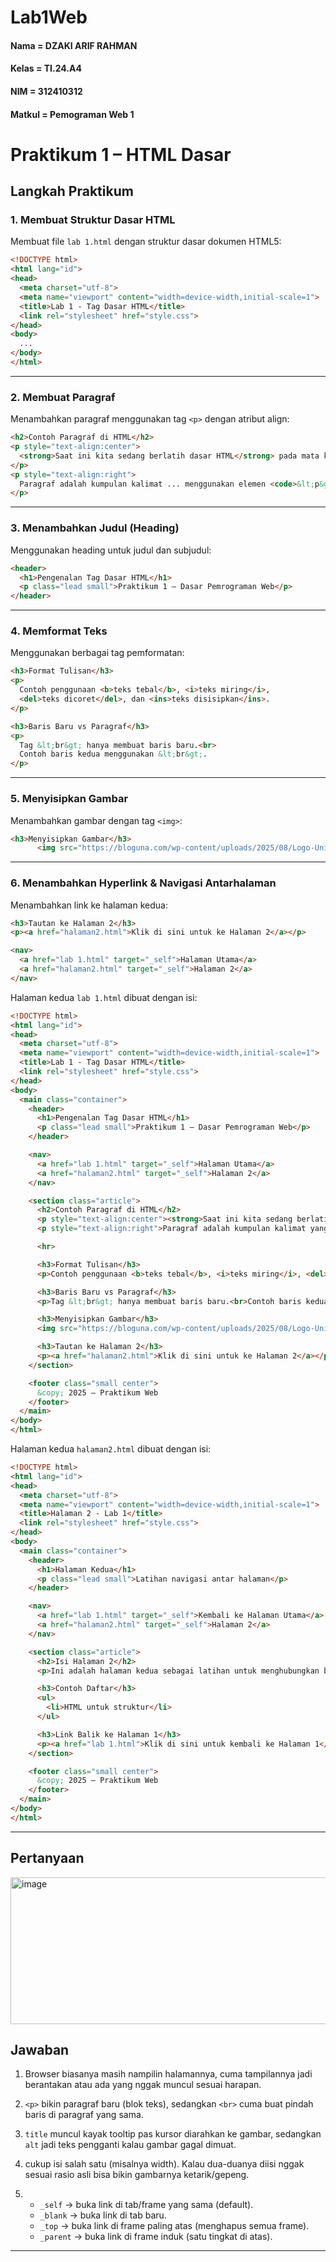 # Lab1Web
#### Nama   = DZAKI ARIF RAHMAN  
#### Kelas  = TI.24.A4  
#### NIM    = 312410312  
#### Matkul = Pemograman Web 1 
# Praktikum 1 – HTML Dasar


## Langkah Praktikum

### 1. Membuat Struktur Dasar HTML

Membuat file `lab 1.html` dengan struktur dasar dokumen HTML5:

```html
<!DOCTYPE html>
<html lang="id">
<head>
  <meta charset="utf-8">
  <meta name="viewport" content="width=device-width,initial-scale=1">
  <title>Lab 1 - Tag Dasar HTML</title>
  <link rel="stylesheet" href="style.css">
</head>
<body>
  ...
</body>
</html>
```

---

### 2. Membuat Paragraf

Menambahkan paragraf menggunakan tag `<p>` dengan atribut align:

```html
<h2>Contoh Paragraf di HTML</h2>
<p style="text-align:center">
  <strong>Saat ini kita sedang berlatih dasar HTML</strong> pada mata kuliah Pemrograman Web.
</p>
<p style="text-align:right">
  Paragraf adalah kumpulan kalimat ... menggunakan elemen <code>&lt;p&gt;</code>.
</p>
```

---

### 3. Menambahkan Judul (Heading)

Menggunakan heading untuk judul dan subjudul:

```html
<header>
  <h1>Pengenalan Tag Dasar HTML</h1>
  <p class="lead small">Praktikum 1 — Dasar Pemrograman Web</p>
</header>
```

---

### 4. Memformat Teks

Menggunakan berbagai tag pemformatan:

```html
<h3>Format Tulisan</h3>
<p>
  Contoh penggunaan <b>teks tebal</b>, <i>teks miring</i>,
  <del>teks dicoret</del>, dan <ins>teks disisipkan</ins>.
</p>

<h3>Baris Baru vs Paragraf</h3>
<p>
  Tag &lt;br&gt; hanya membuat baris baru.<br>
  Contoh baris kedua menggunakan &lt;br&gt;.
</p>
```

---

### 5. Menyisipkan Gambar

Menambahkan gambar dengan tag `<img>`:

```html
<h3>Menyisipkan Gambar</h3>
      <img src="https://bloguna.com/wp-content/uploads/2025/08/Logo-Universitas-Pelita-Bangsa-UPB-Format-PNG-CDR-EPS-SVG-PDF-AI-300x228.png" alt="Logo Universitas Pelita Bangsa" width="250">
```

---

### 6. Menambahkan Hyperlink & Navigasi Antarhalaman

Menambahkan link ke halaman kedua:

```html
<h3>Tautan ke Halaman 2</h3>
<p><a href="halaman2.html">Klik di sini untuk ke Halaman 2</a></p>

<nav>
  <a href="lab 1.html" target="_self">Halaman Utama</a>
  <a href="halaman2.html" target="_self">Halaman 2</a>
</nav>
```


Halaman kedua `lab 1.html` dibuat dengan isi:

```html
<!DOCTYPE html>
<html lang="id">
<head>
  <meta charset="utf-8">
  <meta name="viewport" content="width=device-width,initial-scale=1">
  <title>Lab 1 - Tag Dasar HTML</title>
  <link rel="stylesheet" href="style.css">
</head>
<body>
  <main class="container">
    <header>
      <h1>Pengenalan Tag Dasar HTML</h1>
      <p class="lead small">Praktikum 1 — Dasar Pemrograman Web</p>
    </header>

    <nav>
      <a href="lab 1.html" target="_self">Halaman Utama</a>
      <a href="halaman2.html" target="_self">Halaman 2</a>
    </nav>

    <section class="article">
      <h2>Contoh Paragraf di HTML</h2>
      <p style="text-align:center"><strong>Saat ini kita sedang berlatih dasar HTML</strong> pada mata kuliah Pemrograman Web. Materi awal adalah membuat tampilan web sederhana menggunakan tag dasar HTML.</p>
      <p style="text-align:right">Paragraf adalah kumpulan kalimat yang saling berhubungan sehingga membentuk ide pokok. Untuk membuat paragraf, digunakan elemen <code>&lt;p&gt;</code>.</p>

      <hr>

      <h3>Format Tulisan</h3>
      <p>Contoh penggunaan <b>teks tebal</b>, <i>teks miring</i>, <del>teks dicoret</del>, dan <ins>teks disisipkan</ins>.</p>

      <h3>Baris Baru vs Paragraf</h3>
      <p>Tag &lt;br&gt; hanya membuat baris baru.<br>Contoh baris kedua menggunakan &lt;br&gt;.</p>

      <h3>Menyisipkan Gambar</h3>
      <img src="https://bloguna.com/wp-content/uploads/2025/08/Logo-Universitas-Pelita-Bangsa-UPB-Format-PNG-CDR-EPS-SVG-PDF-AI-300x228.png" alt="Logo Universitas Pelita Bangsa" width="250">

      <h3>Tautan ke Halaman 2</h3>
      <p><a href="halaman2.html">Klik di sini untuk ke Halaman 2</a></p>
    </section>

    <footer class="small center">
      &copy; 2025 — Praktikum Web
    </footer>
  </main>
</body>
</html>

```
Halaman kedua `halaman2.html` dibuat dengan isi:

```html
<!DOCTYPE html>
<html lang="id">
<head>
  <meta charset="utf-8">
  <meta name="viewport" content="width=device-width,initial-scale=1">
  <title>Halaman 2 - Lab 1</title>
  <link rel="stylesheet" href="style.css">
</head>
<body>
  <main class="container">
    <header>
      <h1>Halaman Kedua</h1>
      <p class="lead small">Latihan navigasi antar halaman</p>
    </header>

    <nav>
      <a href="lab 1.html" target="_self">Kembali ke Halaman Utama</a>
      <a href="halaman2.html" target="_self">Halaman 2</a>
    </nav>

    <section class="article">
      <h2>Isi Halaman 2</h2>
      <p>Ini adalah halaman kedua sebagai latihan untuk menghubungkan beberapa halaman HTML.</p>

      <h3>Contoh Daftar</h3>
      <ul>
        <li>HTML untuk struktur</li>
      </ul>

      <h3>Link Balik ke Halaman 1</h3>
      <p><a href="lab 1.html">Klik di sini untuk kembali ke Halaman 1</a></p>
    </section>

    <footer class="small center">
      &copy; 2025 — Praktikum Web
    </footer>
  </main>
</body>
</html>
```

---

## Pertanyaan 

<img width="962" height="235" alt="image" src="https://github.com/user-attachments/assets/17bf6004-59a8-416c-94c3-c5b7875ae5fb" />

## Jawaban

1.  Browser biasanya masih nampilin halamannya, cuma tampilannya jadi berantakan atau ada yang nggak muncul sesuai harapan.  

2. `<p>` bikin paragraf baru (blok teks), sedangkan `<br>` cuma buat pindah baris di paragraf yang sama.  

3. `title` muncul kayak tooltip pas kursor diarahkan ke gambar, sedangkan `alt` jadi teks pengganti kalau gambar gagal dimuat.  

4. cukup isi salah satu (misalnya width). Kalau dua-duanya diisi nggak sesuai rasio asli bisa bikin gambarnya ketarik/gepeng.  

5.  - `_self` → buka link di tab/frame yang sama (default).  
    - `_blank` → buka link di tab baru.  
    - `_top` → buka link di frame paling atas (menghapus semua frame).  
    - `_parent` → buka link di frame induk (satu tingkat di atas).  

---


